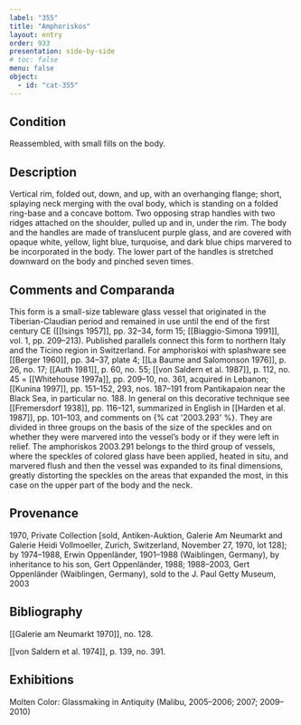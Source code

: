 ```yaml
---
label: "355"
title: "Amphoriskos"
layout: entry
order: 933
presentation: side-by-side
# toc: false
menu: false
object:
  - id: "cat-355"
---
```


## Condition

Reassembled, with small fills on the body.

## Description

Vertical rim, folded out, down, and up, with an overhanging flange; short, splaying neck merging with the oval body, which is standing on a folded ring-base and a concave bottom. Two opposing strap handles with two ridges attached on the shoulder, pulled up and in, under the rim. The body and the handles are made of translucent purple glass, and are covered with opaque white, yellow, light blue, turquoise, and dark blue chips marvered to be incorporated in the body. The lower part of the handles is stretched downward on the body and pinched seven times.

## Comments and Comparanda

This form is a small-size tableware glass vessel that originated in the Tiberian-Claudian period and remained in use until the end of the first century CE ([[Isings 1957]], pp. 32–34, form 15; [[Biaggio-Simona 1991]], vol. 1, pp. 209–213). Published parallels connect this form to northern Italy and the Ticino region in Switzerland. For amphoriskoi with splashware see [[Berger 1960]], pp. 34–37, plate 4; [[La Baume and Salomonson 1976]], p. 26, no. 17; [[Auth 1981]], p. 60, no. 55; [[von Saldern et al. 1987]], p. 112, no. 45 = [[Whitehouse 1997a]], pp. 209–10, no. 361, acquired in Lebanon; [[Kunina 1997]], pp. 151–152, 293, nos. 187–191 from Pantikapaion near the Black Sea, in particular no. 188. In general on this decorative technique see [[Fremersdorf 1938]], pp. 116–121, summarized in English in [[Harden et al. 1987]], pp. 101–103, and comments on {% cat '2003.293' %}. They are divided in three groups on the basis of the size of the speckles and on whether they were marvered into the vessel’s body or if they were left in relief. The amphoriskos 2003.291 belongs to the third group of vessels, where the speckles of colored glass have been applied, heated in situ, and marvered flush and then the vessel was expanded to its final dimensions, greatly distorting the speckles on the areas that expanded the most, in this case on the upper part of the body and the neck.

## Provenance

1970, Private Collection \[sold, Antiken-Auktion, Galerie Am Neumarkt and Galerie Heidi Vollmoeller, Zurich, Switzerland, November 27, 1970, lot 128\]; by 1974–1988, Erwin Oppenländer, 1901–1988 (Waiblingen, Germany), by inheritance to his son, Gert Oppenländer, 1988; 1988–2003, Gert Oppenländer (Waiblingen, Germany), sold to the J. Paul Getty Museum, 2003

## Bibliography

[[Galerie am Neumarkt 1970]], no. 128.

[[von Saldern et al. 1974]], p. 139, no. 391.

## Exhibitions

Molten Color: Glassmaking in Antiquity (Malibu, 2005–2006; 2007; 2009–2010)